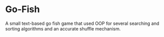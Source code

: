 # Go-Fish
A small text-based go fish game that used OOP for several searching and sorting algorithms and an accurate shuffle mechanism. 
